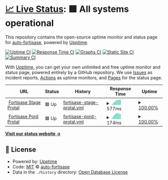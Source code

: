 # [📈 Live Status](https://auto-fortisase.github.io/uptime): <!--live status--> **🟩 All systems operational**

This repository contains the open-source uptime monitor and status page for [auto-fortisase](https://auto-fortisase.github.io/uptime), powered by [Upptime](https://github.com/upptime/upptime).

[![Uptime CI](https://github.com/koj-co/upptime/workflows/Uptime%20CI/badge.svg)](https://github.com/koj-co/upptime/actions?query=workflow%3A%22Uptime+CI%22)
[![Response Time CI](https://github.com/koj-co/upptime/workflows/Response%20Time%20CI/badge.svg)](https://github.com/koj-co/upptime/actions?query=workflow%3A%22Response+Time+CI%22)
[![Graphs CI](https://github.com/koj-co/upptime/workflows/Graphs%20CI/badge.svg)](https://github.com/koj-co/upptime/actions?query=workflow%3A%22Graphs+CI%22)
[![Static Site CI](https://github.com/koj-co/upptime/workflows/Static%20Site%20CI/badge.svg)](https://github.com/koj-co/upptime/actions?query=workflow%3A%22Static+Site+CI%22)
[![Summary CI](https://github.com/koj-co/upptime/workflows/Summary%20CI/badge.svg)](https://github.com/koj-co/upptime/actions?query=workflow%3A%22Summary+CI%22)

With [Upptime](https://upptime.js.org), you can get your own unlimited and free uptime monitor and status page, powered entirely by a GitHub repository. We use [Issues](https://github.com/auto-fortisase/uptime/issues) as incident reports, [Actions](https://github.com/auto-fortisase/uptime/actions) as uptime monitors, and [Pages](https://auto-fortisase.github.io/uptime) for the status page.

<!--start: status pages-->
<!-- This summary is generated by Upptime (https://github.com/upptime/upptime) -->
<!-- Do not edit this manually, your changes will be overwritten -->
<!-- prettier-ignore -->
| URL | Status | History | Response Time | Uptime |
| --- | ------ | ------- | ------------- | ------ |
| <img alt="" src="https://favicons.githubusercontent.com/portal.stage.fortisase.com" height="13"> [Fortisase Stage Protal](https://portal.stage.fortisase.com/) | 🟩 Up | [fortisase-stage-protal.yml](https://github.com/auto-fortisase/upptime/commits/master/history/fortisase-stage-protal.yml) | <details><summary><img alt="Response time graph" src="./graphs/fortisase-stage-protal/response-time-week.png" height="20"> 577ms</summary><br><a href="https://auto-fortisase.github.io/upptime/history/fortisase-stage-protal"><img alt="Response time 577" src="https://img.shields.io/endpoint?url=https%3A%2F%2Fraw.githubusercontent.com%2Fauto-fortisase%2Fupptime%2Fmaster%2Fapi%2Ffortisase-stage-protal%2Fresponse-time.json"></a><br><a href="https://auto-fortisase.github.io/upptime/history/fortisase-stage-protal"><img alt="24-hour response time 577" src="https://img.shields.io/endpoint?url=https%3A%2F%2Fraw.githubusercontent.com%2Fauto-fortisase%2Fupptime%2Fmaster%2Fapi%2Ffortisase-stage-protal%2Fresponse-time-day.json"></a><br><a href="https://auto-fortisase.github.io/upptime/history/fortisase-stage-protal"><img alt="7-day response time 577" src="https://img.shields.io/endpoint?url=https%3A%2F%2Fraw.githubusercontent.com%2Fauto-fortisase%2Fupptime%2Fmaster%2Fapi%2Ffortisase-stage-protal%2Fresponse-time-week.json"></a><br><a href="https://auto-fortisase.github.io/upptime/history/fortisase-stage-protal"><img alt="30-day response time 577" src="https://img.shields.io/endpoint?url=https%3A%2F%2Fraw.githubusercontent.com%2Fauto-fortisase%2Fupptime%2Fmaster%2Fapi%2Ffortisase-stage-protal%2Fresponse-time-month.json"></a><br><a href="https://auto-fortisase.github.io/upptime/history/fortisase-stage-protal"><img alt="1-year response time 577" src="https://img.shields.io/endpoint?url=https%3A%2F%2Fraw.githubusercontent.com%2Fauto-fortisase%2Fupptime%2Fmaster%2Fapi%2Ffortisase-stage-protal%2Fresponse-time-year.json"></a></details> | <details><summary><a href="https://auto-fortisase.github.io/upptime/history/fortisase-stage-protal">100.00%</a></summary><a href="https://auto-fortisase.github.io/upptime/history/fortisase-stage-protal"><img alt="All-time uptime 100.00%" src="https://img.shields.io/endpoint?url=https%3A%2F%2Fraw.githubusercontent.com%2Fauto-fortisase%2Fupptime%2Fmaster%2Fapi%2Ffortisase-stage-protal%2Fuptime.json"></a><br><a href="https://auto-fortisase.github.io/upptime/history/fortisase-stage-protal"><img alt="24-hour uptime 100.00%" src="https://img.shields.io/endpoint?url=https%3A%2F%2Fraw.githubusercontent.com%2Fauto-fortisase%2Fupptime%2Fmaster%2Fapi%2Ffortisase-stage-protal%2Fuptime-day.json"></a><br><a href="https://auto-fortisase.github.io/upptime/history/fortisase-stage-protal"><img alt="7-day uptime 100.00%" src="https://img.shields.io/endpoint?url=https%3A%2F%2Fraw.githubusercontent.com%2Fauto-fortisase%2Fupptime%2Fmaster%2Fapi%2Ffortisase-stage-protal%2Fuptime-week.json"></a><br><a href="https://auto-fortisase.github.io/upptime/history/fortisase-stage-protal"><img alt="30-day uptime 100.00%" src="https://img.shields.io/endpoint?url=https%3A%2F%2Fraw.githubusercontent.com%2Fauto-fortisase%2Fupptime%2Fmaster%2Fapi%2Ffortisase-stage-protal%2Fuptime-month.json"></a><br><a href="https://auto-fortisase.github.io/upptime/history/fortisase-stage-protal"><img alt="1-year uptime 100.00%" src="https://img.shields.io/endpoint?url=https%3A%2F%2Fraw.githubusercontent.com%2Fauto-fortisase%2Fupptime%2Fmaster%2Fapi%2Ffortisase-stage-protal%2Fuptime-year.json"></a></details>
| <img alt="" src="https://favicons.githubusercontent.com/portal.prod.fortisase.com" height="13"> [Fortisase Pord Protal](https://portal.prod.fortisase.com/) | 🟩 Up | [fortisase-pord-protal.yml](https://github.com/auto-fortisase/upptime/commits/master/history/fortisase-pord-protal.yml) | <details><summary><img alt="Response time graph" src="./graphs/fortisase-pord-protal/response-time-week.png" height="20"> 174ms</summary><br><a href="https://auto-fortisase.github.io/upptime/history/fortisase-pord-protal"><img alt="Response time 174" src="https://img.shields.io/endpoint?url=https%3A%2F%2Fraw.githubusercontent.com%2Fauto-fortisase%2Fupptime%2Fmaster%2Fapi%2Ffortisase-pord-protal%2Fresponse-time.json"></a><br><a href="https://auto-fortisase.github.io/upptime/history/fortisase-pord-protal"><img alt="24-hour response time 174" src="https://img.shields.io/endpoint?url=https%3A%2F%2Fraw.githubusercontent.com%2Fauto-fortisase%2Fupptime%2Fmaster%2Fapi%2Ffortisase-pord-protal%2Fresponse-time-day.json"></a><br><a href="https://auto-fortisase.github.io/upptime/history/fortisase-pord-protal"><img alt="7-day response time 174" src="https://img.shields.io/endpoint?url=https%3A%2F%2Fraw.githubusercontent.com%2Fauto-fortisase%2Fupptime%2Fmaster%2Fapi%2Ffortisase-pord-protal%2Fresponse-time-week.json"></a><br><a href="https://auto-fortisase.github.io/upptime/history/fortisase-pord-protal"><img alt="30-day response time 174" src="https://img.shields.io/endpoint?url=https%3A%2F%2Fraw.githubusercontent.com%2Fauto-fortisase%2Fupptime%2Fmaster%2Fapi%2Ffortisase-pord-protal%2Fresponse-time-month.json"></a><br><a href="https://auto-fortisase.github.io/upptime/history/fortisase-pord-protal"><img alt="1-year response time 174" src="https://img.shields.io/endpoint?url=https%3A%2F%2Fraw.githubusercontent.com%2Fauto-fortisase%2Fupptime%2Fmaster%2Fapi%2Ffortisase-pord-protal%2Fresponse-time-year.json"></a></details> | <details><summary><a href="https://auto-fortisase.github.io/upptime/history/fortisase-pord-protal">100.00%</a></summary><a href="https://auto-fortisase.github.io/upptime/history/fortisase-pord-protal"><img alt="All-time uptime 100.00%" src="https://img.shields.io/endpoint?url=https%3A%2F%2Fraw.githubusercontent.com%2Fauto-fortisase%2Fupptime%2Fmaster%2Fapi%2Ffortisase-pord-protal%2Fuptime.json"></a><br><a href="https://auto-fortisase.github.io/upptime/history/fortisase-pord-protal"><img alt="24-hour uptime 100.00%" src="https://img.shields.io/endpoint?url=https%3A%2F%2Fraw.githubusercontent.com%2Fauto-fortisase%2Fupptime%2Fmaster%2Fapi%2Ffortisase-pord-protal%2Fuptime-day.json"></a><br><a href="https://auto-fortisase.github.io/upptime/history/fortisase-pord-protal"><img alt="7-day uptime 100.00%" src="https://img.shields.io/endpoint?url=https%3A%2F%2Fraw.githubusercontent.com%2Fauto-fortisase%2Fupptime%2Fmaster%2Fapi%2Ffortisase-pord-protal%2Fuptime-week.json"></a><br><a href="https://auto-fortisase.github.io/upptime/history/fortisase-pord-protal"><img alt="30-day uptime 100.00%" src="https://img.shields.io/endpoint?url=https%3A%2F%2Fraw.githubusercontent.com%2Fauto-fortisase%2Fupptime%2Fmaster%2Fapi%2Ffortisase-pord-protal%2Fuptime-month.json"></a><br><a href="https://auto-fortisase.github.io/upptime/history/fortisase-pord-protal"><img alt="1-year uptime 100.00%" src="https://img.shields.io/endpoint?url=https%3A%2F%2Fraw.githubusercontent.com%2Fauto-fortisase%2Fupptime%2Fmaster%2Fapi%2Ffortisase-pord-protal%2Fuptime-year.json"></a></details>

<!--end: status pages-->

[**Visit our status website →**](https://auto-fortisase.github.io/uptime)

## 📄 License

- Powered by: [Upptime](https://github.com/upptime/upptime)
- Code: [MIT](./LICENSE) © [auto-fortisase](https://auto-fortisase.github.io/uptime)
- Data in the `./history` directory: [Open Database License](https://opendatacommons.org/licenses/odbl/1-0/)
